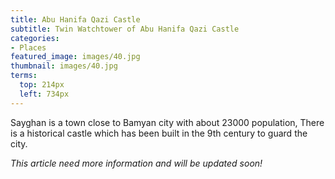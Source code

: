 ```yaml
---
title: Abu Hanifa Qazi Castle
subtitle: Twin Watchtower of Abu Hanifa Qazi Castle
categories:
- Places
featured_image: images/40.jpg
thumbnail: images/40.jpg
terms:
  top: 214px
  left: 734px
---
```

Sayghan is a town close to Bamyan city with about 23000 population, There is a historical castle which has been built in the 9th century to guard the city.
<!-- more -->

*This article need more information and will be updated soon!*
